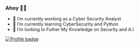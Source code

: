 ### Ahoy 🏴‍☠️

- 🔭 I’m currently working as a Cyber Security Analyst
- 🌱 I’m currently learning CyberSecurity and Python
- 👯 I’m looking to Futher My Knowledge on Security and A.I

[![Profile badge](https://www.codewars.com/users/JoseLucasQ/badges/large)](https://www.codewars.com/users/JoseLucasQ)


<!--![LeetCode Stats](https://leetcard.jacoblin.cool/JoseLucasQ?theme=dark&font=Roboto%20Mono)-->


<!--
**JoseLucasQ/JoseLucasQ** is a ✨ _special_ ✨ repository because its `README.md` (this file) appears on your GitHub profile.

Here are some ideas to get you started:

- 🔭 I’m currently working on ...
- 🌱 I’m currently learning ...
- 👯 I’m looking to collaborate on ...
- 🤔 I’m looking for help with ...
- 💬 Ask me about ...
- 📫 How to reach me: ...
- 😄 Pronouns: ...
- ⚡ Fun fact: ...
-->
